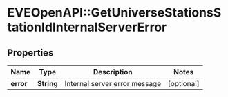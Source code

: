 # EVEOpenAPI::GetUniverseStationsStationIdInternalServerError

## Properties
Name | Type | Description | Notes
------------ | ------------- | ------------- | -------------
**error** | **String** | Internal server error message | [optional] 


